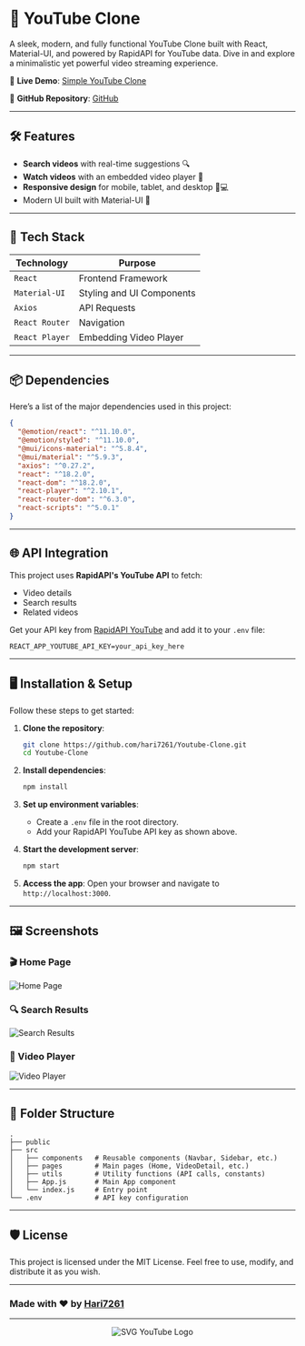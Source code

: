 # 🎥 YouTube Clone

A sleek, modern, and fully functional YouTube Clone built with React, Material-UI, and powered by RapidAPI for YouTube data. Dive in and explore a minimalistic yet powerful video streaming experience.

🚀 **Live Demo**: [Simple YouTube Clone](https://simple-youtube-clone-nine.vercel.app)

🔗 **GitHub Repository**: [GitHub](https://github.com/hari7261/Youtube-Clone)

---

## 🛠 Features

- **Search videos** with real-time suggestions 🔍
- **Watch videos** with an embedded video player 🎥
- **Responsive design** for mobile, tablet, and desktop 📱💻
- Modern UI built with Material-UI 🎨

---

## 🔧 Tech Stack

| **Technology**       | **Purpose**                        |
|----------------------|------------------------------------|
| `React`             | Frontend Framework                 |
| `Material-UI`       | Styling and UI Components          |
| `Axios`             | API Requests                       |
| `React Router`      | Navigation                         |
| `React Player`      | Embedding Video Player             |

---

## 📦 Dependencies

Here’s a list of the major dependencies used in this project:

```json
{
  "@emotion/react": "^11.10.0",
  "@emotion/styled": "^11.10.0",
  "@mui/icons-material": "^5.8.4",
  "@mui/material": "^5.9.3",
  "axios": "^0.27.2",
  "react": "^18.2.0",
  "react-dom": "^18.2.0",
  "react-player": "^2.10.1",
  "react-router-dom": "^6.3.0",
  "react-scripts": "^5.0.1"
}
```

---

## 🌐 API Integration

This project uses **RapidAPI's YouTube API** to fetch:

- Video details
- Search results
- Related videos

Get your API key from [RapidAPI YouTube](https://rapidapi.com/ytdlfree/api/youtube-v31/) and add it to your `.env` file:

```env
REACT_APP_YOUTUBE_API_KEY=your_api_key_here
```

---

## 🖥️ Installation & Setup

Follow these steps to get started:

1. **Clone the repository**:
   ```bash
   git clone https://github.com/hari7261/Youtube-Clone.git
   cd Youtube-Clone
   ```

2. **Install dependencies**:
   ```bash
   npm install
   ```

3. **Set up environment variables**:
   - Create a `.env` file in the root directory.
   - Add your RapidAPI YouTube API key as shown above.

4. **Start the development server**:
   ```bash
   npm start
   ```

5. **Access the app**:
   Open your browser and navigate to `http://localhost:3000`.

---

## 🖼️ Screenshots

### 🎬 Home Page
![Home Page](https://via.placeholder.com/800x400?text=Home+Page)

### 🔍 Search Results
![Search Results](https://via.placeholder.com/800x400?text=Search+Results)

### 🎥 Video Player
![Video Player](https://via.placeholder.com/800x400?text=Video+Player)

---

## 📂 Folder Structure

```
.
├── public
├── src
│   ├── components   # Reusable components (Navbar, Sidebar, etc.)
│   ├── pages        # Main pages (Home, VideoDetail, etc.)
│   ├── utils        # Utility functions (API calls, constants)
│   ├── App.js       # Main App component
│   └── index.js     # Entry point
└── .env             # API key configuration
```

---

## 🛡️ License

This project is licensed under the MIT License. Feel free to use, modify, and distribute it as you wish.

---

### Made with ❤️ by [Hari7261](https://github.com/hari7261)

---

<div align="center">

![SVG YouTube Logo](https://upload.wikimedia.org/wikipedia/commons/4/42/YouTube_icon_%282013-2017%29.png)


</div>

